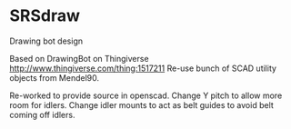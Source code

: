 # SRSdraw

Drawing bot design

Based on DrawingBot on Thingiverse http://www.thingiverse.com/thing:1517211
Re-use bunch of SCAD utility objects from Mendel90.

Re-worked to provide source in openscad.
Change Y pitch to allow more room for idlers.
Change idler mounts to act as belt guides to avoid belt coming off idlers.
